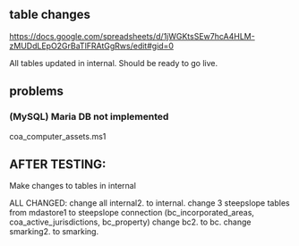 

## table changes
https://docs.google.com/spreadsheets/d/1jWGKtsSEw7hcA4HLM-zMUDdLEpO2GrBaTlFRAtGgRws/edit#gid=0

All tables updated in internal. Should be ready to go live.

## problems

### (MySQL) Maria DB not implemented
coa_computer_assets.ms1





## AFTER TESTING:
Make changes to tables in internal

ALL CHANGED:
 change all internal2. to internal.
 change 3 steepslope tables from mdastore1 to steepslope connection (bc_incorporated_areas, coa_active_jurisdictions, bc_property)
 change bc2. to bc.
 change smarking2. to smarking.